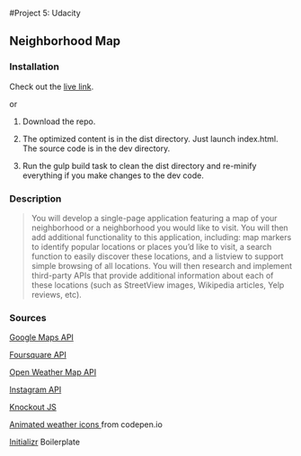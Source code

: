 #Project 5: Udacity
## Neighborhood Map



### Installation

Check out the [live link](http://adai183.github.io/MalasanaMaps).

or


1. Download the repo.

2. The optimized content is in the dist directory. Just launch index.html. The source code is in the dev directory.

3. Run the gulp build task to clean the dist directory and re-minify everything if you make changes to the dev code.


### Description
> You will develop a single-page application featuring a map of your
> neighborhood or a neighborhood you would like to visit. You will then add
> additional functionality to this application, including: map markers to
> identify popular locations or places you’d like to visit, a search function to
> easily discover these locations, and a listview to support simple browsing of
> all locations. You will then research and implement third-party APIs that
> provide additional information about each of these locations (such as
> StreetView images, Wikipedia articles, Yelp reviews, etc).



### Sources

[Google Maps API](https://developers.google.com/maps/?hl=en)

[Foursquare API](https://developer.foursquare.com/)

[Open Weather Map API](http://openweathermap.org/api)

[Instagram API](https://www.instagram.com/developer/)

[Knockout JS](http://knockoutjs.com/index.html)

[Animated weather icons ](http://codepen.io/nizhanjun/pen/NqOEme) from codepen.io

[Initializr](http://www.initializr.com/) Boilerplate

   